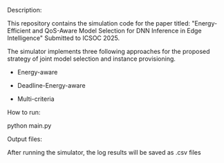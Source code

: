 


Description:

This repository contains the simulation code for the paper titled: "Energy-Efficient and QoS-Aware Model Selection for DNN Inference in Edge Intelligence" Submitted to ICSOC 2025.

The simulator implements three following approaches for the proposed strategy of joint model selection and instance provisioning.


- Energy-aware

- Deadline-Energy-aware

- Multi-criteria



How to run:

python  main.py 


Output files:

After running the simulator, the log results will be saved as .csv files
